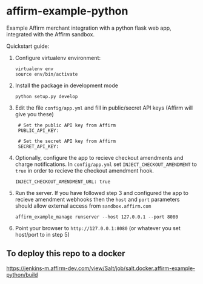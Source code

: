 affirm-example-python
=====================

Example Affirm merchant integration with a python flask web app, integrated with the Affirm sandbox.

Quickstart guide:

1. Configure virtualenv environment:

    ```
    virtualenv env
    source env/bin/activate
    ```

2. Install the package in development mode

    ```
    python setup.py develop
    ```

3. Edit the file `config/app.yml` and fill in public/secret API keys (Affirm will give you these)

    ```
     # Set the public API key from Affirm
     PUBLIC_API_KEY:

     # Set the secret API key from Affirm
     SECRET_API_KEY:
    ```

4. Optionally, configure the app to recieve checkout amendments and charge notifications.  In `config/app.yml` set `INJECT_CHECKOUT_AMENDMENT` to `true` in order to recieve the checkout amendment hook.  

    ```
    INJECT_CHECKOUT_AMENDMENT_URL: true
    ```

5. Run the server.  If you have followed step 3 and configured the app to recieve amendment webhooks then the `host` and `port` parameters should allow external access from `sandbox.affirm.com`

    ```
    affirm_example_manage runserver --host 127.0.0.1 --port 8080
    ```

6. Point your browser to ```http://127.0.0.1:8080```
(or whatever you set host/port to in step 5)

## To deploy this repo to a docker
https://jenkins-m.affirm-dev.com/view/Salt/job/salt.docker.affirm-example-python/build